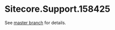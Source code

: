 # Sitecore.Support.158425

See [master branch](https://github.com/sitecoresupport/Sitecore.Support.158425) for details.